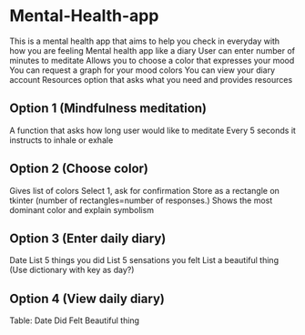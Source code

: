 # Mental-Health-app
This is a mental health app that aims to help you check in everyday with how you are feeling
Mental health app like a diary
User can enter number of minutes to meditate
Allows you to choose a color that expresses your mood
You can request a graph for your mood colors
You can view your diary account
Resources option that asks what you need and provides resources

## Option 1 (Mindfulness meditation)
A function that asks how long user would like to meditate
Every 5 seconds it instructs to inhale or exhale

## Option 2 (Choose color)
Gives list of colors
Select 1, ask for confirmation
Store as a rectangle on tkinter (number of rectangles=number of responses.)
Shows the most dominant color and explain symbolism

## Option 3 (Enter daily diary)
Date
List 5 things you did
List 5 sensations you felt
List a beautiful thing
(Use dictionary with key as day?)

## Option 4 (View daily diary)
Table:
Date     Did          Felt             Beautiful thing

